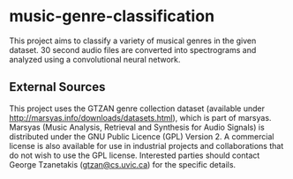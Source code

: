 # music-genre-classification
This project aims to classify a variety of musical genres in the given dataset. 30 second audio files are converted into spectrograms and analyzed using a convolutional neural network.

## External Sources
This project uses the GTZAN genre collection dataset (available under http://marsyas.info/downloads/datasets.html), which is part of marsyas.
Marsyas (Music Analysis, Retrieval and Synthesis for Audio Signals) is distributed under the GNU Public Licence (GPL) Version 2. A commercial license is also available for use in industrial projects and collaborations that do not wish to use the GPL license. Interested parties should contact George Tzanetakis (gtzan@cs.uvic.ca) for the specific details.
